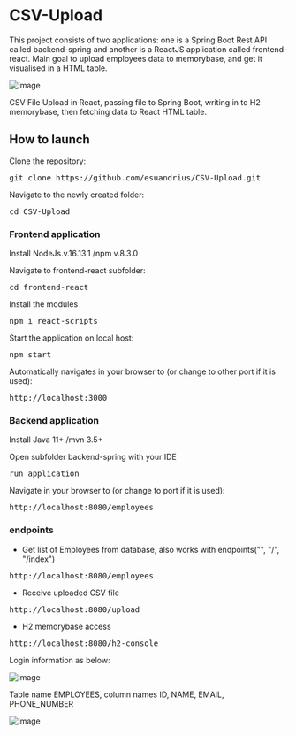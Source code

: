 # CSV-Upload

This project consists of two applications: one is a Spring Boot Rest API called  backend-spring and another is a ReactJS application called frontend-react. Main goal to upload employees data to memorybase, and get it visualised in a HTML table.

![image](https://user-images.githubusercontent.com/111871226/216019356-97b62fd9-1b91-4c77-91eb-9f2f3a5267cf.png)

CSV File Upload in React, passing file to Spring Boot, writing in to H2 memorybase, then fetching data to React HTML table.

## How to launch

Clone the repository:

<pre>git clone https://github.com/esuandrius/CSV-Upload.git</pre>

Navigate to the newly created folder:

<pre>cd CSV-Upload</pre>

### Frontend application

Install NodeJs.v.16.13.1 /npm v.8.3.0

Navigate to frontend-react subfolder:
<pre>cd frontend-react</pre>

Install the modules
<pre>npm i react-scripts</pre>

Start the application on local host:
<pre>npm start</pre>

Automatically navigates in your browser to (or change to other port if it is used):
<pre>http://localhost:3000</pre>

### Backend application

Install Java 11+ /mvn 3.5+

Open subfolder backend-spring with your IDE
<pre>run application</pre>

Navigate in your browser to (or change to port if it is used):
<pre>http://localhost:8080/employees</pre>

### endpoints

- Get list of Employees from database, also works with endpoints("", "/", "/index")
<pre>http://localhost:8080/employees</pre>

- Receive uploaded CSV file
<pre>http://localhost:8080/upload</pre>

- H2 memorybase access
<pre>http://localhost:8080/h2-console</pre>

Login information as below:

![image](https://user-images.githubusercontent.com/111871226/216017555-2e26b159-15ef-4d37-b699-82b55287bb25.png)

Table name EMPLOYEES, column names ID, NAME, EMAIL, PHONE_NUMBER

![image](https://user-images.githubusercontent.com/111871226/216018510-3b2b31a9-fc50-431d-8a24-6fad363e301e.png)

